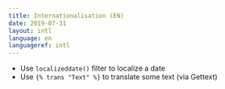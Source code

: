 ```yaml
---
title: Internationalisation (EN)
date: 2019-07-31
layout: intl
language: en
languageref: intl
---
```

<!-- break -->
- Use `localizeddate()` filter to localize a date
- Use `{% trans "Text" %}` to translate some text (via Gettext)
